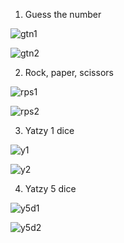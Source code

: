 1. Guess the number

![gtn1](https://github.com/user-attachments/assets/fb4824c7-e812-4c9a-ba37-07417a564467)

![gtn2](https://github.com/user-attachments/assets/a5a4ad2c-b527-4328-8542-093be376d34b)

2. Rock, paper, scissors

![rps1](https://github.com/user-attachments/assets/b59a76d2-74eb-47fd-ab66-9b7a0f2150d5)

![rps2](https://github.com/user-attachments/assets/6cfe3350-f761-4f5d-8da7-647886ef3db4)

3. Yatzy 1 dice

![y1](https://github.com/user-attachments/assets/9011aae6-2f9e-444a-8052-22b467de292c)

![y2](https://github.com/user-attachments/assets/cf360a98-bcd9-433e-82cb-04bbfc3d6ace)

4. Yatzy 5 dice

![y5d1](https://github.com/user-attachments/assets/a53a7418-8b23-4125-9e86-e7433051c4e1)

![y5d2](https://github.com/user-attachments/assets/0e10d63c-87bd-4069-a32a-e3db6a07cb0b)
